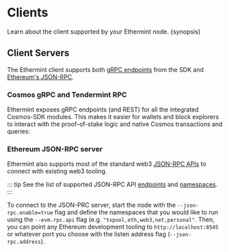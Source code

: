 <!--
order: 3
-->

# Clients

Learn about the client supported by your Ethermint node. {synopsis}

## Client Servers

The Ethermint client supports both [gRPC endpoints](https://cosmos.network/rpc) from the SDK and [Ethereum's JSON-RPC](https://eth.wiki/json-rpc/API).

### Cosmos gRPC and Tendermint RPC

Ethermint exposes gRPC endpoints (and REST) for all the integrated Cosmos-SDK modules. This makes it easier for
wallets and block explorers to interact with the proof-of-stake logic and native Cosmos transactions and queries:

### Ethereum JSON-RPC server

Ethermint also supports most of the standard web3 [JSON-RPC
APIs](./../api/json-rpc/running_server) to connect with existing web3 tooling.

::: tip
See the list of supported JSON-RPC API [endpoints](./../api/json-rpc/endpoints) and [namespaces](./../api/json-rpc/namespaces).
:::

To connect to the JSON-PRC server, start the node with the `--json-rpc.enable=true` flag and define the namespaces that you would like to run using the `--evm.rpc.api` flag (e.g. `"txpool,eth,web3,net,personal"`. Then, you can point any Ethereum development tooling to `http://localhost:8545` or whatever port you choose with the listen address flag (`--json-rpc.address`).

<!-- TODO: add Rosetta -->
